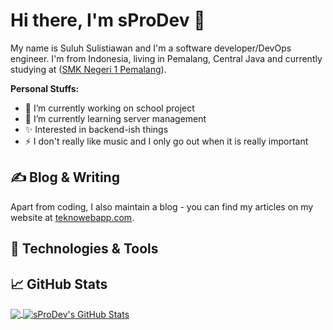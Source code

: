 # Hi there, I'm sProDev :wave:

My name is Suluh Sulistiawan and I'm a software developer/DevOps engineer. I'm from Indonesia, living in Pemalang, Central Java and currently studying at ([SMK Negeri 1 Pemalang](https://github.com/smkn1pml)).

**Personal Stuffs:**
- 🔭 I’m currently working on school project
- 🌱 I’m currently learning server management
- ✨ Interested in backend-ish things
- ⚡ I don't really like music and I only go out when it is really important

## &#x270d; Blog & Writing
Apart from coding, I also maintain a blog - you can find my articles on my website at [teknowebapp.com](https://www.teknowebapp.com/profile/4).

## 🔧 Technologies & Tools

## &#x1f4c8; GitHub Stats
<a href="https://github.com/sProDev">
  <img align="center" src="https://github-readme-stats.vercel.app/api/top-langs/?username=sProDev&layout=compact&hide_border=true" />
</a>
<a href="https://github.com/sProDev">
  <img align="center" src="https://github-readme-stats.vercel.app/api?username=sProDev&count_private=true&show_icons=true&hide_border=true&custom_title=My%20Github%20Stats&include_all_commits=true&hide=issues" alt="sProDev's GitHub Stats" />
</a>
